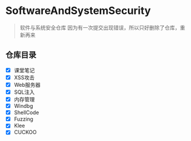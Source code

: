# SoftwareAndSystemSecurity
> 软件与系统安全仓库
> 因为有一次提交出现错误，所以只好删除了仓库，重新再来
## 仓库目录
* [x] 课堂笔记
* [x] XSS攻击
* [x] Web服务器
* [x] SQL注入
* [x] 内存管理
* [x] Windbg
* [x] ShellCode
* [x] Fuzzing
* [x] Klee
* [x] CUCKOO
